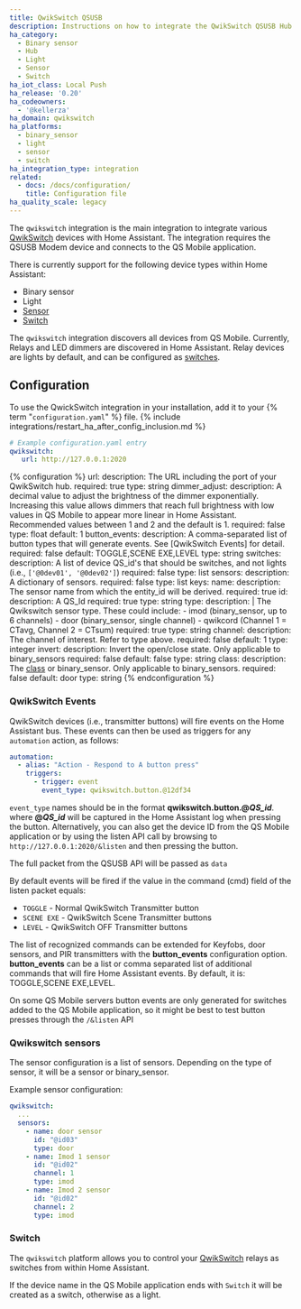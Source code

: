 ```yaml
---
title: QwikSwitch QSUSB
description: Instructions on how to integrate the QwikSwitch QSUSB Hub into Home Assistant.
ha_category:
  - Binary sensor
  - Hub
  - Light
  - Sensor
  - Switch
ha_iot_class: Local Push
ha_release: '0.20'
ha_codeowners:
  - '@kellerza'
ha_domain: qwikswitch
ha_platforms:
  - binary_sensor
  - light
  - sensor
  - switch
ha_integration_type: integration
related:
  - docs: /docs/configuration/
    title: Configuration file
ha_quality_scale: legacy
---
```


The `qwikswitch` integration is the main integration to integrate various [QwikSwitch](https://www.qwikswitch.co.za/) devices with Home Assistant. The integration requires the QSUSB Modem device and connects to the QS Mobile application.

There is currently support for the following device types within Home Assistant:

- Binary sensor
- Light
- [Sensor](#qwikswitch-sensors)
- [Switch](#switch)

The `qwikswitch` integration discovers all devices from QS Mobile. Currently, Relays and LED dimmers are discovered in Home Assistant. Relay devices are lights by default, and can be configured as [switches](#switch).

## Configuration

To use the QwickSwitch integration in your installation, add it to your {% term "`configuration.yaml`" %} file.
{% include integrations/restart_ha_after_config_inclusion.md %}

```yaml
# Example configuration.yaml entry
qwikswitch:
   url: http://127.0.0.1:2020
```

{% configuration %}
url:
  description: The URL including the port of your QwikSwitch hub.
  required: true
  type: string
dimmer_adjust:
  description: A decimal value to adjust the brightness of the dimmer exponentially. Increasing this value allows dimmers that reach full brightness with low values in QS Mobile to appear more linear in Home Assistant. Recommended values between 1 and 2 and the default is 1.
  required: false
  type: float
  default: 1
button_events:
  description: A comma-separated list of button types that will generate events. See [QwikSwitch Events] for detail.
  required: false
  default: TOGGLE,SCENE EXE,LEVEL
  type: string
switches:
  description: A list of device QS_id's that should be switches, and not lights (i.e., `['@0dev01', '@0dev02']`)
  required: false
  type: list
sensors:
  description: A dictionary of sensors.
  required: false
  type: list
  keys:
    name:
      description: The sensor name from which the entity_id will be derived.
      required: true
    id:
      description: A QS_Id
      required: true
      type: string
    type:
      description: |
        The Qwikswitch sensor type. These could include:
        - imod (binary_sensor, up to 6 channels)
        - door (binary_sensor, single channel)
        - qwikcord (Channel 1 = CTavg, Channel 2 = CTsum)
      required: true
      type: string
    channel:
      description: The channel of interest. Refer to type above.
      required: false
      default: 1
      type: integer
    invert:
      description: Invert the open/close state. Only applicable to binary_sensors
      required: false
      default: false
      type: string
    class:
      description: The [class](/integrations/binary_sensor/#device-class) or binary_sensor. Only applicable to binary_sensors.
      required: false
      default: door
      type: string
{% endconfiguration %}

### QwikSwitch Events

QwikSwitch devices (i.e., transmitter buttons) will fire events on the Home Assistant bus. These events can then be used as triggers for any `automation` action, as follows:

```yaml
automation:
  - alias: "Action - Respond to A button press"
    triggers:
      - trigger: event
        event_type: qwikswitch.button.@12df34
```

`event_type` names should be in the format **qwikswitch.button.@_QS_id_**. where **@_QS_id_** will be captured in the Home Assistant log when pressing the button. Alternatively, you can also get the device ID from the QS Mobile application or by using the listen API call by browsing to `http://127.0.0.1:2020/&listen` and then pressing the button.

The full packet from the QSUSB API will be passed as `data`

By default events will be fired if the value in the command (cmd) field of the listen packet equals:

- `TOGGLE` - Normal QwikSwitch Transmitter button
- `SCENE EXE` - QwikSwitch Scene Transmitter buttons
- `LEVEL` - QwikSwitch OFF Transmitter buttons

The list of recognized commands can be extended for Keyfobs, door sensors, and PIR transmitters with the **button_events** configuration option. **button_events** can be a list or comma separated list of additional commands that will fire Home Assistant events. By default, it is: TOGGLE,SCENE EXE,LEVEL.

On some QS Mobile servers button events are only generated for switches added to the QS Mobile application, so it might be best to test button presses through the `/&listen` API

### Qwikswitch sensors

The sensor configuration is a list of sensors. Depending on the type of sensor, it will be a sensor or binary_sensor.

Example sensor configuration:

```yaml
qwikswitch:
  ...
  sensors:
    - name: door sensor
      id: "@id03"
      type: door
    - name: Imod 1 sensor
      id: "@id02"
      channel: 1
      type: imod
    - name: Imod 2 sensor
      id: "@id02"
      channel: 2
      type: imod
```

### Switch

The `qwikswitch` platform allows you to control your [QwikSwitch](https://www.qwikswitch.co.za/) relays as switches from within Home Assistant.

If the device name in the QS Mobile application ends with `Switch` it will be created as a switch, otherwise as a light.
